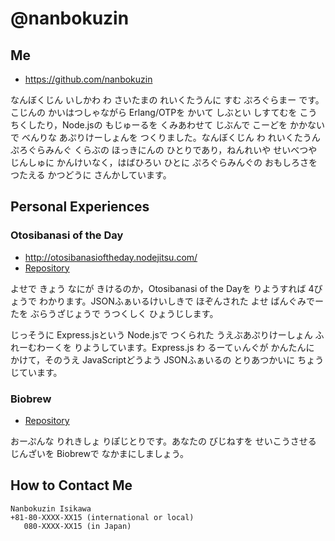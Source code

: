 # @nanbokuzin

Me
--
- https://github.com/nanbokuzin

なんぼくじん いしかわ わ さいたまの れいくたうんに すむ ぷろぐらまー です。こじんの かいはつしゃながら Erlang/OTPを かいて しぶとい しすてむを こうちくしたり，Node.jsの もじゅーるを くみあわせて じぶんで こーどを かかないで べんりな あぷりけーしょんを つくりました。なんぼくじん わ れいくたうん ぷろぐらみんぐ くらぶの ほっきにんの ひとりであり，ねんれいや せいべつや じんしゅに かんけいなく，はばひろい ひとに ぷろぐらみんぐの おもしろさを つたえる かつどうに さんかしています。

Personal Experiences
--------------------

### Otosibanasi of the Day
- http://otosibanasioftheday.nodejitsu.com/
- [Repository](https://github.com/nanbokuzin/rakugo-www)

よせで きょう なにが きけるのか，Otosibanasi of the Dayを りようすれば 4びょうで わかります。JSONふぁいるけいしきで ほぞんされた よせ ばんぐみでーたを ぶらうざじょうで うつくしく ひょうじします。

じっそうに Express.jsという Node.jsで つくられた うえぶあぷりけーしょん ふれーむわーくを りようしています。Express.js わ るーてぃんぐが かんたんに かけて，そのうえ JavaScriptどうよう JSONふぁいるの とりあつかいに ちょうじています。

### Biobrew
- [Repository](https://github.com/nanbokuzin/biobrew)

おーぷんな りれきしょ りぽじとりです。あなたの びじねすを せいこうさせる じんざいを Biobrewで なかまにしましょう。

How to Contact Me
-----------------

    Nanbokuzin Isikawa
    +81-80-XXXX-XX15 (international or local)
       080-XXXX-XX15 (in Japan)
